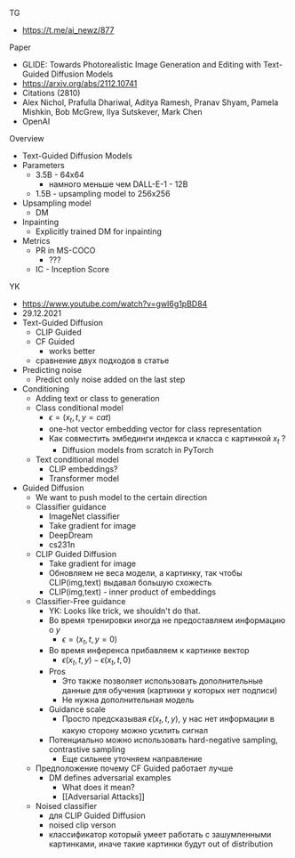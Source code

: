 
TG
- https://t.me/ai_newz/877

Paper
- GLIDE: Towards Photorealistic Image Generation and Editing with Text-Guided Diffusion Models
- https://arxiv.org/abs/2112.10741
- Citations (2810)
- Alex Nichol, Prafulla Dhariwal, Aditya Ramesh, Pranav Shyam, Pamela Mishkin, Bob McGrew, Ilya Sutskever, Mark Chen
- OpenAI

Overview
- Text-Guided Diffusion Models
- Parameters
	- 3.5B - 64x64
		- намного меньше чем DALL-E-1 - 12B
	- 1.5B - upsampling model to 256x256
- Upsampling model
	- DM
- Inpainting
	- Explicitly trained DM for inpainting
- Metrics
	- PR in MS-COCO
		- ???
	- IC - Inception Score

YK
- https://www.youtube.com/watch?v=gwI6g1pBD84
- 29.12.2021
- Text-Guided Diffusion
	- CLIP Guided
	- CF Guided
		- works better
	- сравнение двух подходов в статье
- Predicting noise
	- Predict only noise added on the last step
- Conditioning
	- Adding text or class to generation
	- Class conditional model
		- $\epsilon = (x_t, t, y=cat)$
		- one-hot vector embedding vector for class representation
		- Как совместить эмбединги индекса и класса с картинкой $x_t$ ?
			- Diffusion models from scratch in PyTorch
	- Text conditional model
		- CLIP embeddings?
		- Transformer model
- Guided Diffusion
	- We want to push model to the certain direction
	- Classifier guidance
		- ImageNet classifier
		- Take gradient for image
		- DeepDream
		- cs231n
	- CLIP Guided Diffusion
		- Take gradient for image
		- Обновляем не веса модели, а картинку, так чтобы CLIP(img,text) выдавал большую схожесть
		- CLIP(img,text) - inner product of embeddings
	- Classifier-Free guidance
		- YK: Looks like trick, we shouldn't do that.
		- Во время тренировки иногда не предоставляем информацию о $y$
			- $\epsilon = (x_t, t, y=0)$
		- Во время инференса прибавляем к картинке вектор
			- $\epsilon (x_t, t, y) -\epsilon (x_t, t, 0)$
		- Pros
			- Это также позволяет использовать дополнительные данные для обучения (картинки у которых нет подписи)
			- Не нужна дополнительная модель
		- Guidance scale
			- Просто предсказывая $\epsilon (x_t, t, y)$, у нас нет информации в какую сторону можно усилить сигнал
		- Потенциально можно использовать hard-negative sampling, contrastive sampling
			- Еще сильнее уточняем направление
	- Предположение почему CF Guided работает лучше
		- DM defines adversarial examples
			- What does it mean?
			- [[Adversarial Attacks]]
	- Noised classifier
		- для CLIP Guided Diffusion
		- noised clip verson
		- классификатор который умеет работать с зашумленными картинками, иначе такие картинки будут out of distribution